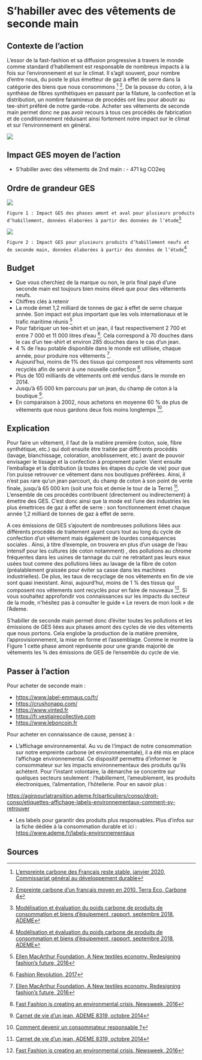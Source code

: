 # S’habiller avec des vêtements de seconde main

## Contexte de l’action
L’essor de la fast-fashion et sa diffusion progressive à travers le monde comme standard d’habillement est responsable de nombreux impacts à la fois sur l’environnement et sur le climat. Il s’agit souvent, pour nombre d’entre nous, du poste le plus émetteur de gaz à effet de serre dans la catégorie des biens que nous consommons [^1] [^2]. De la pousse du coton, à la synthèse de fibres synthétiques en passant par la filature, la confection et la distribution, un nombre faramineux de procédés ont lieu pour aboutir au tee-shirt préféré de notre garde-robe. Acheter ses vêtements de seconde main permet donc ne pas avoir recours à tous ces procédés de fabrication et de conditionnement réduisant ainsi fortement notre impact sur le climat et sur l’environnement en général.

![](https://ecolab-data.netlify.app/images/Chiffres-cles_Mode-2nde-main_v2.png)

## Impact GES moyen de l’action

- S’habiller avec des vêtements de 2nd main : - 471 kg CO2eq 

## Ordre de grandeur GES

![](https://www.associationbilancarbone.fr/wp-content/uploads/2020/12/mode-2nd-main-fig1.jpg)

```Figure 1 : Impact GES des phases amont et aval pour plusieurs produits d’habillement, données élaborées à partir des données de l’étude```[^3]


![](https://www.associationbilancarbone.fr/wp-content/uploads/2020/12/mode-2nd-main-fig2.jpg)

```Figure 2 : Impact GES pour plusieurs produits d’habillement neufs et de seconde main, données élaborées à partir des données de l’étude```[^3]

## Budget

- Que vous cherchiez de la marque ou non, le prix final payé d’une seconde main est toujours bien moins élevé que pour des vêtements neufs.
- Chiffres clés à retenir
- La mode émet 1,2 milliard de tonnes de gaz à effet de serre chaque année. Son impact est plus important que les vols internationaux et le trafic maritime réunis [^4]
- Pour fabriquer un tee-shirt et un jean, il faut respectivement 2 700 et entre 7 000 et 11 000 litres d’eau [^5]. Cela correspond à 70 douches dans le cas d’un tee-shirt et environ 285 douches dans le cas d’un jean.
- 4 % de l’eau potable disponible dans le monde est utilisée, chaque année, pour produire nos vêtements [^4].
- Aujourd’hui, moins de 1% des tissus qui composent nos vêtements sont recyclés afin de servir à une nouvelle confection [^6].
- Plus de 100 milliards de vêtements ont été vendus dans le monde en 2014.
- Jusqu’à 65 000 km parcouru par un jean, du champ de coton à la boutique [^7].
- En comparaison à 2002, nous achetons en moyenne 60 % de plus de vêtements que nous gardons deux fois moins longtemps [^8].

## Explication
Pour faire un vêtement, il faut de la matière première (coton, soie, fibre synthétique, etc.) qui doit ensuite être traitée par différents procédés (lavage, blanchissage, coloration, anoblissement, etc.) avant de pouvoir envisager le tissage et la confection à proprement parler. Vient ensuite l’emballage et la distribution (à toutes les étapes du cycle de vie) pour que l’on puisse retrouver ce vêtement dans nos boutiques préférées. Ainsi, il n’est pas rare qu’un jean parcourt, du champ de coton à son point de vente finale, jusqu’à 65 000 km (soit une fois et demie le tour de la Terre) [^7]. L’ensemble de ces procédés contribuent (directement ou indirectement) à émettre des GES. C’est donc ainsi que la mode est l’une des industries les plus émettrices de gaz à effet de serre : son fonctionnement émet chaque année 1,2 milliard de tonnes de gaz à effet de serre.

A ces émissions de GES s’ajoutent de nombreuses pollutions liées aux différents procédés de traitement ayant cours tout au long du cycle de confection d’un vêtement mais également de lourdes conséquences sociales . Ainsi, à titre d’exemple, on trouvera en plus d’un usage de l’eau intensif pour les cultures (de coton notamment) , des pollutions au chrome fréquentes dans les usines de tannage du cuir ne retraitant pas leurs eaux usées tout comme des pollutions liées au lavage de la fibre de coton (préalablement graissée pour éviter sa casse dans les machines industrielles). De plus, les taux de recyclage de nos vêtements en fin de vie sont quasi inexistant. Ainsi, aujourd’hui, moins de 1 % des tissus qui composent nos vêtements sont recyclés pour en faire de nouveaux  [^6]. Si vous souhaitez approfondir vos connaissances sur les impacts du secteur de la mode, n'hésitez pas à consulter le guide « Le revers de mon look » de l’Ademe.

S’habiller de seconde main permet donc d’éviter toutes les pollutions et les émissions de GES liées aux phases amont des cycles de vie des vêtements que nous portons. Cela englobe la production de la matière première, l’approvisionnement, la mise en forme et l’assemblage. Comme le montre la Figure 1 cette phase amont représente pour une grande majorité de vêtements les ¾ des émissions de GES de l’ensemble du cycle de vie.

## Passer à l’action
Pour acheter de seconde main :
- https://www.label-emmaus.co/fr/
- https://crushonapp.com/
- https://www.vinted.fr 
- https://fr.vestiairecollective.com
- https://www.leboncoin.fr

Pour acheter en connaissance de cause, pensez à : 
- L’affichage environnemental. Au vu de l’impact de notre consommation sur notre empreinte carbone (et environnementale), il a été mis en place l’affichage environnemental. Ce dispositif permettra d’informer le consommateur sur les impacts environnementaux des produits qu’ils achètent. Pour l’instant volontaire, la démarche se concentre sur quelques secteurs seulement : l’habillement, l’ameublement, les produits électroniques, l’alimentation, l’hôtellerie. Pour en savoir plus :

https://agirpourlatransition.ademe.fr/particuliers/conso/droit-conso/etiquettes-affichage-labels-environnementaux-comment-sy-retrouver 

- Les labels pour garantir des produits plus responsables. Plus d’infos sur la fiche dédiée à la consommation durable et ici : https://www.ademe.fr/labels-environnementaux

## Sources
[^1]: [L’empreinte carbone des Français reste stable, janvier 2020, Commissariat général au développement durable](https://www.statistiques.developpement-durable.gouv.fr/sites/default/files/2020-01/datalab-essentiel-204-l-empreinte-carbone-des-francais-reste-%20stable-janvier2020.pdf)
[^2]: [Empreinte carbone d’un français moyen en 2010, Terra Eco, Carbone 4](https://www.terraeco.net/1990-2010-Notre-r-evolution,19337.html)
[^3]: [Modélisation et évaluation du poids carbone de produits de consommation et biens d’équipement, rapport, septembre 2018, ADEME](https://librairie.ademe.fr/consommer-autrement/1190-modelisation-et-evaluation-du-poids-carbone-de-produits-de-consommation-et-biens-d-equipement.html#:~:text=effet%20de%20serre.-,La%20pr%C3%A9sente%20%C3%A9tude%20propose%20une%20%C3%A9valuation%20du%20%C2%ABpoids%20carbone%C2%BB%20de,renouvellement%20trop%20fr%C3%A9quent%20des%20%C3%A9quipements)
[^4]: [Ellen MacArthur Foundation, A New textiles economy. Redesigning fashion’s future, 2016](https://ellenmacarthurfoundation.org/a-new-textiles-economy)
[^5]: [Fashion Revolution, 2017](https://www.fashionrevolution.org/2017-impact/)
[^6]: [Fast Fashion is creating an environmental crisis, Newsweek, 2016](https://www.newsweek.com/2016/09/09/old-clothes-fashion-waste-crisis-494824.html)
[^7]: [Carnet de vie d’un jean, ADEME 8319, octobre 2014](https://refashion.fr/eco-design/sites/default/files/fichiers/Carnet%20de%20vie%20d%27un%20jean.pdf)
[^8]: [Comment devenir un consommateur responsable ?](https://multimedia.ademe.fr/infographies/infographie-consommation-responsable/)
